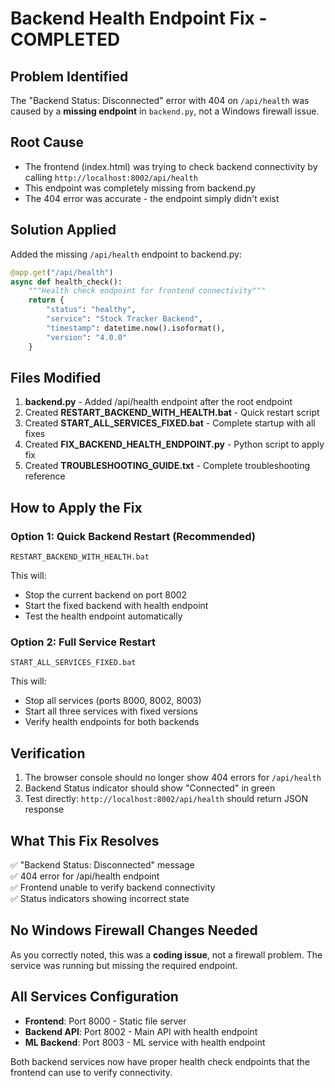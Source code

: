 # Backend Health Endpoint Fix - COMPLETED

## Problem Identified
The "Backend Status: Disconnected" error with 404 on `/api/health` was caused by a **missing endpoint** in `backend.py`, not a Windows firewall issue.

## Root Cause
- The frontend (index.html) was trying to check backend connectivity by calling `http://localhost:8002/api/health`
- This endpoint was completely missing from backend.py
- The 404 error was accurate - the endpoint simply didn't exist

## Solution Applied
Added the missing `/api/health` endpoint to backend.py:

```python
@app.get("/api/health")
async def health_check():
    """Health check endpoint for frontend connectivity"""
    return {
        "status": "healthy",
        "service": "Stock Tracker Backend",
        "timestamp": datetime.now().isoformat(),
        "version": "4.0.0"
    }
```

## Files Modified
1. **backend.py** - Added /api/health endpoint after the root endpoint
2. Created **RESTART_BACKEND_WITH_HEALTH.bat** - Quick restart script
3. Created **START_ALL_SERVICES_FIXED.bat** - Complete startup with all fixes
4. Created **FIX_BACKEND_HEALTH_ENDPOINT.py** - Python script to apply fix
5. Created **TROUBLESHOOTING_GUIDE.txt** - Complete troubleshooting reference

## How to Apply the Fix

### Option 1: Quick Backend Restart (Recommended)
```batch
RESTART_BACKEND_WITH_HEALTH.bat
```
This will:
- Stop the current backend on port 8002
- Start the fixed backend with health endpoint
- Test the health endpoint automatically

### Option 2: Full Service Restart
```batch
START_ALL_SERVICES_FIXED.bat
```
This will:
- Stop all services (ports 8000, 8002, 8003)
- Start all three services with fixed versions
- Verify health endpoints for both backends

## Verification
1. The browser console should no longer show 404 errors for `/api/health`
2. Backend Status indicator should show "Connected" in green
3. Test directly: `http://localhost:8002/api/health` should return JSON response

## What This Fix Resolves
✅ "Backend Status: Disconnected" message  
✅ 404 error for /api/health endpoint  
✅ Frontend unable to verify backend connectivity  
✅ Status indicators showing incorrect state  

## No Windows Firewall Changes Needed
As you correctly noted, this was a **coding issue**, not a firewall problem. The service was running but missing the required endpoint.

## All Services Configuration
- **Frontend**: Port 8000 - Static file server
- **Backend API**: Port 8002 - Main API with health endpoint
- **ML Backend**: Port 8003 - ML service with health endpoint

Both backend services now have proper health check endpoints that the frontend can use to verify connectivity.